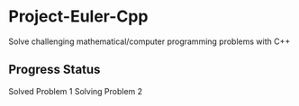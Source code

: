 # Project-Euler-Cpp
Solve challenging mathematical/computer programming problems with C++

## Progress Status
Solved Problem 1
Solving Problem 2
